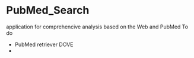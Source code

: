 # PubMed_Search
application for comprehencive analysis based on the Web and PubMed
To do
- PubMed retriever DOVE
- 
